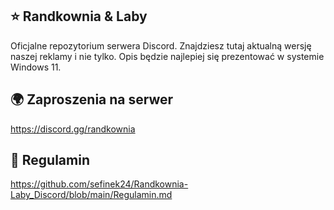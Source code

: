 ## ⭐ Randkownia & Laby
Oficjalne repozytorium serwera Discord. Znajdziesz tutaj aktualną wersję naszej reklamy i nie tylko. Opis będzie najlepiej się prezentować w systemie Windows 11.

## 🌍 Zaproszenia na serwer
https://discord.gg/randkownia

## 📝 Regulamin
https://github.com/sefinek24/Randkownia-Laby_Discord/blob/main/Regulamin.md